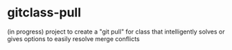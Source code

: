 # gitclass-pull
(in progress) project to create a "git pull" for class that intelligently solves or gives options to easily resolve merge conflicts
